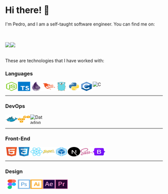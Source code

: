 # Hi there! 🧐


I'm Pedro, and I am a self-taught software engineer. You can find me on:
<div style='display: flex; margin-top:50px;'>
   <a href = "mailto:pedrohcmatheus@gmail.com">
     <img src="https://img.shields.io/badge/-Gmail-%23333?style=for-the-badge&logo=gmail&logoColor=white" target="_blank">
   </a>
   <a href="https://www.linkedin.com/in/pecampelo/" target="_blank">
     <img src="https://img.shields.io/badge/-LinkedIn-%230077B5?style=for-the-badge&logo=linkedin&logoColor=white" target="_blank">
   </a>
</div>

<br>

These are technologies that I have worked with:

<h3> Languages </h3>
<div style='display: flex'>
  <img align="center" alt="NodeJS" height="30" width="40" src="https://raw.githubusercontent.com/devicons/devicon/master/icons/nodejs/nodejs-original.svg">
  <img align="center" alt="TS" height="30" width="40" src="https://raw.githubusercontent.com/devicons/devicon/master/icons/typescript/typescript-plain.svg">
  <img align="center" alt="Elixir" height="30" width="40" src="https://raw.githubusercontent.com/devicons/devicon/master/icons/elixir/elixir-original.svg">
  <img align="center" alt="Phoenix" height="30" width="40" src="https://raw.githubusercontent.com/devicons/devicon/master/icons/phoenix/phoenix-original.svg">
  <img align="center" alt="Golang" height="30" width="40" src="https://raw.githubusercontent.com/devicons/devicon/master/icons/go/go-original.svg">
  <img align="center" alt="Python" height="30" width="40" src="https://raw.githubusercontent.com/devicons/devicon/master/icons/python/python-original.svg">
  <img align="center" alt="C" height="30" width="40" src="https://raw.githubusercontent.com/devicons/devicon/master/icons/c/c-original.svg">
  <img align="center" alt="C" height="30" width="40" src="https://raw.githubusercontent.com/devicons/devicon/master/icons/c++/c++-original.svg">
</div>

<hr>
<h3> DevOps </h3>
<div style='display: flex'>
  <img align="center" alt="Docker" height="30" width="40" src="https://raw.githubusercontent.com/devicons/devicon/master/icons/docker/docker-original.svg">
  <img align="center" alt="AWS" height="30" width="40" src="https://raw.githubusercontent.com/devicons/devicon/master/icons/amazonwebservices/amazonwebservices-original.svg">
  <img align="center" alt="Datadog" height='30' width="40" src='https://user-images.githubusercontent.com/19526811/156367434-b7b432a6-34ab-40d8-8c5b-c858ffca85fd.svg'>
</div>

<hr>
<h3> Front-End </h3>
<div style='display: flex'>
  <img align="center" alt="HTML" height="30" width="40" src="https://raw.githubusercontent.com/devicons/devicon/master/icons/html5/html5-original.svg">
  <img align="center" alt="CSS" height="30" width="40" src="https://raw.githubusercontent.com/devicons/devicon/master/icons/css3/css3-original.svg">
  <img align="center" alt="React" height="30" width="40" src="https://raw.githubusercontent.com/devicons/devicon/master/icons/react/react-original.svg">
  <img align="center" alt="Babel" height="30" width="40" src="https://raw.githubusercontent.com/devicons/devicon/master/icons/babel/babel-original.svg">
  <img align="center" alt="Webpack" height="30" width="40" src="https://raw.githubusercontent.com/devicons/devicon/master/icons/webpack/webpack-original.svg">
  <img align="center" alt="NextJS" height="30" width="40" src="https://raw.githubusercontent.com/devicons/devicon/master/icons/nextjs/nextjs-original.svg">    
  <img align="center" alt="Sass" height="30" width="40" src="https://raw.githubusercontent.com/devicons/devicon/master/icons/sass/sass-original.svg">
  <img align="center" alt="Bootstrap" height="30" width="40" src="https://raw.githubusercontent.com/devicons/devicon/master/icons/bootstrap/bootstrap-original.svg">
 </div>

<hr>
<h3> Design </h3>
<div style='display: flex'>
  <img align="center" alt="Figma" height="30" width="40" src="https://raw.githubusercontent.com/devicons/devicon/master/icons/figma/figma-original.svg">
  <img align="center" alt="Figma" height="30" width="40" src="https://raw.githubusercontent.com/devicons/devicon/master/icons/photoshop/photoshop-line.svg">
  <img align="center" alt="Figma" height="30" width="40" src="https://raw.githubusercontent.com/devicons/devicon/master/icons/illustrator/illustrator-line.svg">
  <img align="center" alt="Figma" height="30" width="40" src="https://raw.githubusercontent.com/devicons/devicon/master/icons/aftereffects/aftereffects-original.svg">
  <img align="center" alt="Figma" height="30" width="40" src="https://raw.githubusercontent.com/devicons/devicon/master/icons/premierepro/premierepro-original.svg">
</div>
